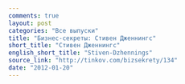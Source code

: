 ```yaml
---
comments: true
layout: post
categories: "Все выпуски"
title: "Бизнес-секреты: Стивен Дженнингс"
short_title: "Стивен Дженнингс"
english_short_title: "Stiven-Dzhennings"
source_link: "http://tinkov.com/bizsekrety/134"
date: "2012-01-20"
---
```

